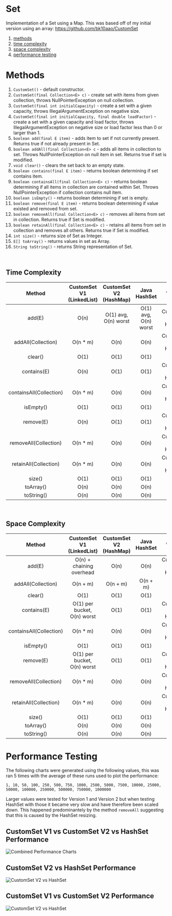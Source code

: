 # Set
Implementation of a Set using a Map. This was based off of my initial version using an array: https://github.com/bk10aao/CustomSet

1. [methods](https://github.com/bk10aao/CustomSetV2/tree/main?tab=readme-ov-file#methods)
2. [time complexity](https://github.com/bk10aao/CustomSetV2/tree/main?tab=readme-ov-file#performance-complexity)
3. [space complexity](https://github.com/bk10aao/CustomSetV2/tree/main?tab=readme-ov-file#space-complexity)
4. [performance testing](https://github.com/bk10aao/CustomSetV2/blob/main/README.md#performance-testing)

   
# Methods
1. `CustomSet()` - default constructor.
2. `CustomSet(final Collection<E> c)` - create set with items from given collection, throws NullPointerException on null collection.
3. `CustomSet(final int initialCapacity)` - create a set with a given capacity, throws IllegalArgumentException on negative size.
4. `CustomSet(final int initialCapacity, final double loadFactor)` - create a set with a given capacity and load factor, throws IllegalArgumentException on negative size or load factor less than 0 or larger than 1.
5. `boolean add(final E item)` - adds item to set if not currently present. Returns true if not already present in Set. 
6. `boolean addAll(final Collection<E> c` - adds all items in collection to set. Throws NullPointerException on null item in set. Returns true if set is modified. 
7. `void clear()` - clears the set back to an empty state.
8. `boolean contains(final E item)` - returns boolean determining if set contains item. 
9. `boolean containsAll(final Collection<E> c)` - returns boolean determining if all items in collection are contained within Set. Throws NullPointerException if collection contains null item.
10. `boolean isEmpty()` - returns boolean determining if set is empty. 
11. `boolean remove(final E item)` - returns boolean determining if value existed and removed from set.
12. `boolean removeAll(final Collection<E> c)` - removes all items from set in collection. Returns true if Set is modified.
13. `boolean retainAll(final Collection<E> c)` - retains all items from set in collection and removes all others. Returns true if Set is modified.
14. `int size()` - returns size of Set as Integer.
15. `E[] toArray()` - returns values in set as Array.
16. `String toString()` - returns String representation of Set.

<br/>

## Time Complexity
|         Method          | CustomSet V1 (LinkedList) | CustomSet V2 (HashMap) |     Java HashSet     |         Winner         |
|:-----------------------:|:-------------------------:|:----------------------:|:--------------------:|:----------------------:|
|         add(E)          |           O(n)            |  O(1) avg, O(n) worst  | O(1) avg, O(n) worst | CustomSet V2 & HashSet |
|   addAll(Collection)    |         O(n * m)          |          O(n)          |         O(n)         | CustomSet V2 & HashSet |
|         clear()         |           O(1)            |          O(1)          |         O(1)         |          Tie           |
|       contains(E)       |           O(n)            |          O(1)          |         O(1)         | CustomSet V2 & HashSet |
| containsAll(Collection) |         O(n * m)          |          O(n)          |         O(n)         | CustomSet V2 & HashSet |
|        isEmpty()        |           O(1)            |          O(1)          |         O(1)         |          Tie           |
|        remove(E)        |           O(n)            |          O(1)          |         O(1)         | CustomSet V2 & HashSet |
|  removeAll(Collection)  |         O(n * m)          |          O(n)          |         O(n)         | CustomSet V2 & HashSet |
|  retainAll(Collection)  |         O(n * m)          |          O(n)          |         O(n)         | CustomSet V2 & HashSet |
|         size()          |           O(1)            |          O(1)          |         O(1)         |          Tie           |
|        toArray()        |           O(n)            |          O(n)          |         O(n)         |          Tie           |
|       toString()        |           O(n)            |          O(n)          |         O(n)         |          Tie           |
<br/>

## Space Complexity
|         Method          |  CustomSet V1 (LinkedList)  | CustomSet V2 (HashMap) | Java HashSet |         Winner         |
|:-----------------------:|:---------------------------:|:----------------------:|:------------:|:----------------------:|
|         add(E)          |  O(n) + chaining overhead   |          O(n)          |     O(n)     | CustomSet V2 & HashSet |
|   addAll(Collection)    |          O(n + m)           |        O(n + m)        |   O(n + m)   |          Tie           |
|         clear()         |            O(1)             |          O(1)          |     O(1)     |          Tie           |
|       contains(E)       | O(1) per bucket, O(n) worst |          O(1)          |     O(1)     | CustomSet V2 & HashSet |
| containsAll(Collection) |          O(n * m)           |          O(n)          |     O(n)     | CustomSet V2 & HashSet |
|        isEmpty()        |            O(1)             |          O(1)          |     O(1)     |          Tie           |
|        remove(E)        | O(1) per bucket, O(n) worst |          O(1)          |     O(1)     | CustomSet V2 & HashSet |
|  removeAll(Collection)  |          O(n * m)           |          O(n)          |     O(n)     | CustomSet V2 & HashSet |
|  retainAll(Collection)  |          O(n * m)           |          O(n)          |     O(n)     | CustomSet V2 & HashSet |
|         size()          |            O(1)             |          O(1)          |     O(1)     |          Tie           |
|        toArray()        |            O(n)             |          O(n)          |     O(n)     |          Tie           |
|       toString()        |            O(n)             |          O(n)          |     O(n)     |          Tie           |


# Performance Testing

The following charts were generated using the following values, this was ran 5 times with the average of these runs used to plot the performance:
```
1, 10, 50, 100, 250, 500, 750, 1000, 2500, 5000, 7500, 10000, 25000, 50000, 100000, 250000, 500000, 750000, 1000000
```

Larger values were tested for Version 1 and Version 2 but when testing HashSet with those it became very slow and have therefore been scaled down. This happened predominantely by the method `removeAll` suggesting that this is caused by the HashSet resizing. 
## CustomSet V1 vs CustomSet V2 vs HashSet Performance

![Combined Performance Charts](PerformanceTesting/CompareAll/performance_comparison.jpg)

## CustomSet V2 vs HashSet Performance
![CustomSet V2 vs HashSet](PerformanceTesting/CompareV2ToHashSet/performance_comparison.jpg)

## CustomSet V1 vs CustomSet V2 Performance
![CustomSet V2 vs HashSet](PerformanceTesting/CompareV1ToV2/performance_comparison.jpg)
